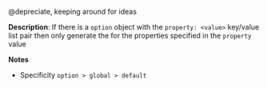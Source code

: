 @depreciate, keeping around for ideas

__Description__: If there is a `option` object with the `property: <value>` key/value list pair then only generate the for the properties specified in the `property` value

__Notes__

+ Specificity `option > global > default`

